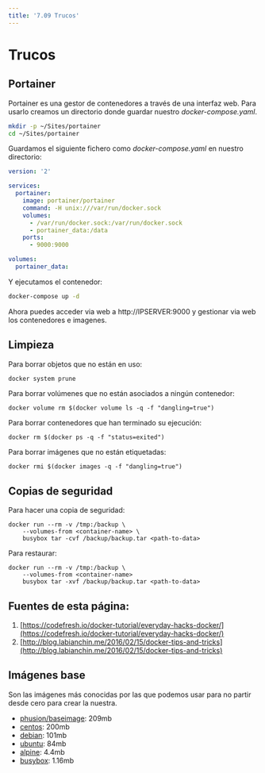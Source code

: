 ```yaml
---
title: '7.09 Trucos'
---
```


# Trucos

## Portainer

Portainer es una gestor de contenedores a través de una interfaz web. Para usarlo creamos un directorio donde guardar nuestro _docker-compose.yaml_.

```sh
mkdir -p ~/Sites/portainer
cd ~/Sites/portainer
```

Guardamos el siguiente fichero como _docker-compose.yaml_ en nuestro directorio:

```yaml
version: '2'

services:
  portainer:
    image: portainer/portainer
    command: -H unix:///var/run/docker.sock
    volumes:
      - /var/run/docker.sock:/var/run/docker.sock
      - portainer_data:/data
    ports:
      - 9000:9000

volumes:
  portainer_data:

```

Y ejecutamos el contenedor:

```sh
docker-compose up -d
```

Ahora puedes acceder via web a http://IPSERVER:9000 y gestionar via web los contenedores e imagenes.

## Limpieza

Para borrar objetos que no están en uso:

```sh
docker system prune
```
Para borrar volúmenes que no están asociados a ningún contenedor:

    docker volume rm $(docker volume ls -q -f "dangling=true")

Para borrar contenedores que han terminado su ejecución:

    docker rm $(docker ps -q -f "status=exited")

Para borrar imágenes que no están etiquetadas:

    docker rmi $(docker images -q -f "dangling=true")

## Copias de seguridad

Para hacer una copia de seguridad:

    docker run --rm -v /tmp:/backup \
        --volumes-from <container-name> \
        busybox tar -cvf /backup/backup.tar <path-to-data>

Para restaurar:

    docker run --rm -v /tmp:/backup \
        --volumes-from <container-name> 
        busybox tar -xvf /backup/backup.tar <path-to-data>


## Fuentes de esta página:

1. [https://codefresh.io/docker-tutorial/everyday-hacks-docker/](https://codefresh.io/docker-tutorial/everyday-hacks-docker/)
2. [http://blog.labianchin.me/2016/02/15/docker-tips-and-tricks](http://blog.labianchin.me/2016/02/15/docker-tips-and-tricks)

## Imágenes base

Son las imágenes más conocidas por las que podemos usar para no partir desde cero para crear la nuestra.

* [phusion/baseimage](https://hub.docker.com/r/phusion/baseimg/): 209mb
* [centos](https://hub.docker.com/_/centos/): 200mb
* [debian](https://hub.docker.com/_/debian/): 101mb
* [ubuntu](https://hub.docker.com/_/ubuntu/): 84mb
* [alpine](https://hub.docker.com/_/alpine/): 4.4mb
* [busybox](https://hub.docker.com/_/busybox/): 1.16mb


